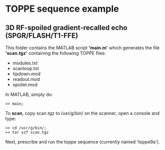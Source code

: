 # TOPPE sequence example 

## 3D RF-spoiled gradient-recalled echo (SPGR/FLASH/T1-FFE)

This folder contains the MATLAB script **'main.m'** which generates the file **'scan.tgz'** containing the following TOPPE files:

+ modules.txt
+ scanloop.txt
+ tipdown.mod
+ readout.mod
+ spoiler.mod

In MATLAB, simply do:

``` >> main; ```

To **scan**, copy scan.tgz to /usr/g/bin/ on the scanner, open a console and type:

```
>> cd /usr/g/bin/;
>> tar xzf scan.tgz
```

Next, prescribe and run the toppe sequence (currently named 'toppe9a').


